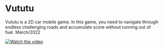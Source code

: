 # Vututu
 Vututu is a 2D car mobile game. In this game, you need to navigate through endless challenging roads and accumulate score without running out of fuel. March/2022


[![Watch the video](https://i.imgur.com/vKb2F1B.png)]([https://youtu.be/vt5fpE0bzSY](https://github.com/yusuferol175/Vututu/blob/main/vututu.mp4))
